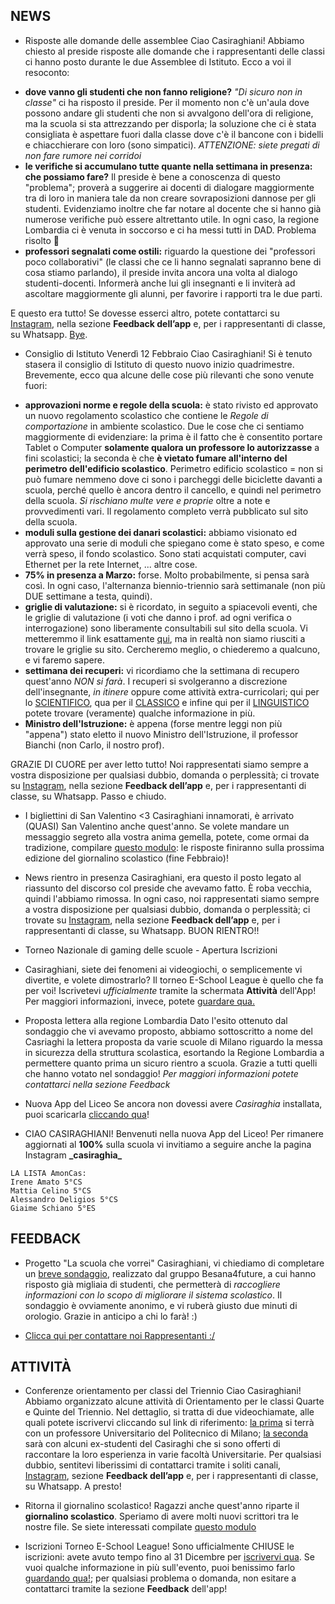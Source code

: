 ## NEWS
* Risposte alle domande delle assemblee
Ciao Casiraghiani! Abbiamo chiesto al preside risposte alle domande che i rappresentanti delle classi ci hanno posto durante le due Assemblee di Istituto. Ecco a voi il resoconto:
- **dove vanno gli studenti che non fanno religione?** *"Di sicuro non in classe"* ci ha risposto il preside. Per il momento non c'è un'aula dove possono andare gli studenti che non si avvalgono dell'ora di religione, ma la scuola si sta attrezzando per disporla; la soluzione che ci è stata consigliata è aspettare fuori dalla classe dove c'è il bancone con i bidelli e chiacchierare con loro (sono simpatici). *ATTENZIONE: siete pregati di non fare rumore nei corridoi*
- **le verifiche si accumulano tutte quante nella settimana in presenza: che possiamo fare?** Il preside è bene a conoscenza di questo "problema"; proverà a suggerire ai docenti di dialogare maggiormente tra di loro in maniera tale da non creare sovraposizioni dannose per gli studenti. Evidenziamo inoltre che far notare al docente che si hanno già numerose verifiche può essere altrettanto utile. In ogni caso, la regione Lombardia ci è venuta in soccorso e ci ha messi tutti in DAD. Problema risolto 🥲
- **professori segnalati come ostili:** riguardo la questione dei "professori poco collaborativi" (le classi che ce li hanno segnalati sapranno bene di cosa stiamo parlando), il preside invita ancora una volta al dialogo studenti-docenti. Informerà anche lui gli insegnanti e li inviterà ad ascoltare maggiormente gli alunni, per favorire i rapporti tra le due parti.

E questo era tutto! Se dovesse esserci altro, potete contattarci su [Instagram](https://www.instagram.com/_casiraghia_/), nella sezione **Feedback dell’app** e, per i rappresentanti di classe, su Whatsapp. [Bye](https://it.wikipedia.org/wiki/Impero_romano).

* Consiglio di Istituto Venerdì 12 Febbraio
Ciao Casiraghiani! Si è tenuto stasera il consiglio di Istituto di questo nuovo inizio quadrimestre. Brevemente, ecco qua alcune delle cose più rilevanti che sono venute fuori:
- **approvazioni norme e regole della scuola:** è stato rivisto ed approvato un nuovo regolamento scolastico che contiene le *Regole di comportazione* in ambiente scolastico. Due le cose che ci sentiamo maggiormente di evidenziare: la prima è il fatto che è consentito portare Tablet o Computer **solamente qualora un professore lo autorizzasse** a fini scolastici; la seconda è che **è vietato fumare all'interno del perimetro dell'edificio scolastico**. Perimetro edificio scolastico = non si può fumare nemmeno dove ci sono i parcheggi delle biciclette davanti a scuola, perché quello è ancora dentro il cancello, e quindi nel perimetro della scuola. *Si rischiano multe vere e proprie* oltre a note e provvedimenti vari. Il regolamento completo verrà pubblicato sul sito della scuola.
- **moduli sulla gestione dei danari scolastici:** abbiamo visionato ed approvato una serie di moduli che spiegano come è stato speso, e come verrà speso, il fondo scolastico. Sono stati acquistati computer, cavi Ethernet per la rete Internet, ... altre cose.
- **75% in presenza a Marzo:** forse. Molto probabilmente, si pensa sarà così. In ogni caso, l'alternanza biennio-triennio sarà settimanale (non più DUE settimane a testa, quindi).
- **griglie di valutazione:** si è ricordato, in seguito a spiacevoli eventi, che le griglie di valutazione (i voti che danno i prof. ad ogni verifica o interrogazione) sono liberamente consultabili sul sito della scuola. Vi metteremmo il link esattamente [qui](https://youtu.be/7RXIWaY3wK0), ma in realtà non siamo riusciti a trovare le griglie su sito. Cercheremo meglio, o chiederemo a qualcuno, e vi faremo sapere.
- **settimana dei recuperi:** vi ricordiamo che la settimana di recupero quest'anno *NON si farà*. I recuperi si svolgeranno a discrezione dell'insegnante, *in itinere* oppure come attività extra-curricolari; qui per lo [SCIENTIFICO](https://www.liceocasiraghi.edu.it/2021/02/13/circolare-256_20-21/), qua per il [CLASSICO](https://www.liceocasiraghi.edu.it/2021/02/06/circoalre-232_20-21/) e infine qui per il [LINGUISTICO](https://www.liceocasiraghi.edu.it/2021/02/13/circolare-256_20-21/) potete trovare (veramente) qualche informazione in più.
- **Ministro dell'Istruzione:** è appena (forse mentre leggi non più "appena") stato eletto il nuovo Ministro dell'Istruzione, il professor Bianchi (non Carlo, il nostro prof).

GRAZIE DI CUORE per aver letto tutto! Noi rappresentati siamo sempre a vostra disposizione per qualsiasi dubbio, domanda o perplessità; ci trovate su [Instagram](https://www.instagram.com/_casiraghia_/), nella sezione **Feedback dell’app** e, per i rappresentanti di classe, su Whatsapp. Passo e chiudo.

* I bigliettini di San Valentino <3
Casiraghiani innamorati, è arrivato (QUASI) San Valentino anche quest'anno. Se volete mandare un messaggio segreto alla vostra anima gemella, potete, come ormai da tradizione, compilare [questo modulo](https://docs.google.com/forms/d/e/1FAIpQLSf2v5hYy1JCIulw2TaxzPE7TmiU4x7SZLWL6zCk-2ANnIFILw/viewform?vc=0&c=0&w=1&flr=0): le risposte finiranno sulla prossima edizione del giornalino scolastico (fine Febbraio)!

* News rientro in presenza
Casiraghiani, era questo il posto legato al riassunto del discorso col preside che avevamo fatto. È roba vecchia, quindi l'abbiamo rimossa. In ogni caso, noi rappresentati siamo sempre a vostra disposizione per qualsiasi dubbio, domanda o perplessità; ci trovate su [Instagram](https://www.instagram.com/_casiraghia_/), nella sezione **Feedback dell’app** e, per i rappresentanti di classe, su Whatsapp. BUON RIENTRO!!

* Torneo Nazionale di gaming delle scuole - Apertura Iscrizioni
* Casiraghiani, siete dei fenomeni ai videogiochi, o semplicemente vi divertite, e volete dimostrarlo? Il torneo E-School League è quello che fa per voi! Iscrivetevi *ufficialmente* tramite la schermata **Attività** dell'App! Per maggiori informazioni, invece, potete [guardare qua.](https://assembleiamo.it/e-school-league/)

* Proposta lettera alla regione Lombardia
Dato l'esito ottenuto dal sondaggio che vi avevamo proposto, abbiamo sottoscritto a nome del Casriaghi la lettera proposta da varie scuole di Milano riguardo la messa in sicurezza della struttura scolastica, esortando la Regione Lombardia a permettere quanto prima un sicuro rientro a scuola. Grazie a tutti quelli che hanno votato nel sondaggio! *Per maggiori informazioni potete contattarci nella sezione Feedback*

* Nuova App del Liceo
Se ancora non dovessi avere *Casiraghia* installata, puoi scaricarla [cliccando qua](https://youtu.be/dQw4w9WgXcQ)!

* CIAO CASIRAGHIANI!
Benvenuti nella nuova App del Liceo! Per rimanere aggiornati al **100%** sulla scuola vi invitiamo a seguire anche la pagina Instagram **\_casiraghia_**

```
LA LISTA AmonCas:
Irene Amato 5°CS
Mattia Celino 5°CS
Alessandro Deligios 5°CS
Giaime Schiano 5°ES
```
## FEEDBACK
* Progetto "La scuola che vorrei"
Casiraghiani, vi chiediamo di completare un [breve sondaggio](https://docs.google.com/forms/d/e/1FAIpQLSdH8-a_Lo4UVS4TkBH38Y99VMWOTYa5pR_RChM9mvg_b6LJvw/viewform), realizzato dal gruppo Besana4future, a cui hanno risposto già migliaia di studenti, che permetterà di *raccogliere informazioni con lo scopo di migliorare il sistema scolastico*. Il sondaggio è ovviamente anonimo, e vi ruberà giusto due minuti di orologio. Grazie in anticipo a chi lo farà! :)

* [Clicca qui per contattare noi Rappresentanti :/](https://docs.google.com/forms/d/e/1FAIpQLSfKS3-fOGByvowEZ4CvDTi7U5-nvCvK1FUykII456HmZSHFjw/viewform?usp=sf_link)

## ATTIVITÀ
* Conferenze orientamento per classi del Triennio
Ciao Casiraghiani! Abbiamo organizzato alcune attività di Orientamento per le classi Quarte e Quinte del Triennio. Nel dettaglio, si tratta di due videochiamate, alle quali potete iscrivervi cliccando sul link di riferimento: [la prima](https://docs.google.com/forms/d/e/1FAIpQLSfr2MEkXjeBe3mtvKmTEznfYHHNxohKbXzcASwYu-ch6dhqXQ/viewform?usp=sf_link) si terrà con un professore Universitario del Politecnico di Milano; [la seconda](https://forms.gle/DSR25smP29dBSfEX9) sarà con alcuni ex-studenti del Casiraghi che si sono offerti di raccontare la loro esperienza in varie facoltà Universitarie. Per qualsiasi dubbio, sentitevi liberissimi di contattarci tramite i soliti canali, [Instagram](https://www.instagram.com/_casiraghia_/), sezione **Feedback dell’app** e, per i rappresentanti di classe, su Whatsapp. A presto!

* Ritorna il giornalino scolastico!
Ragazzi anche quest'anno riparte il **giornalino scolastico**. Speriamo di avere molti nuovi scrittori tra le nostre file. Se siete interessati compilate [questo modulo](https://docs.google.com/forms/d/e/1FAIpQLSdwRXk4tIQAa_RRUAqPuHdvsPqncLjVCqsi7m3pQG2r9z9DiA/viewform?usp=sf_link)

* Iscrizioni Torneo E-School League!
Sono ufficialmente CHIUSE le iscrizioni: avete avuto tempo fino al 31 Dicembre per [iscrivervi qua](https://assembleiamo.it/iscriviti/). Se vuoi qualche informazione in più sull'evento, puoi benissimo farlo [guardando qua!](https://assembleiamo.it/e-school-league/); per qualsiasi problema o domanda, non esitare a contattarci tramite la sezione **Feedback** dell'app!

